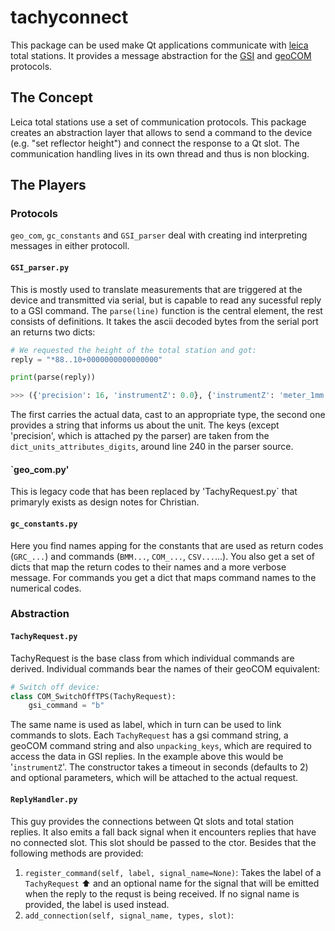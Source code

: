 # tachyconnect

This package can be used make Qt applications communicate with [leica](https://leica-geosystems.com/) total stations.
It provides a message abstraction for the [GSI](https://totalopenstation.readthedocs.io/en/stable/input_formats/if_leica_gsi.html) and [geoCOM](http://webarchiv.ethz.ch/geometh-data/student/eg1/2010/02_deformation/TPS1200_GeoCOM_Manual.pdf) protocols.

## The Concept

Leica total stations use a set of communication protocols.
This package creates an abstraction layer that allows to send a command to the device (e.g. "set reflector height") and connect the response to a Qt slot.
The communication handling lives in its own thread and thus is non blocking. 

## The Players

### Protocols
`geo_com`, `gc_constants` and `GSI_parser` deal with creating ind interpreting messages in either protocoll.


#### `GSI_parser.py`

This is mostly used to translate measurements that are triggered at the device and transmitted via serial, but is capable to read any sucessful reply to a GSI command.
The `parse(line)` function is the central element, the rest consists of definitions.
It takes the ascii decoded bytes from the serial port an returns two dicts: 

```python
# We requested the height of the total station and got:
reply = "*88..10+0000000000000000"

print(parse(reply))

>>> ({'precision': 16, 'instrumentZ': 0.0}, {'instrumentZ': 'meter_1mm'})
```

The first carries the actual data, cast to an appropriate type, the second one provides a string that informs us about the unit. 
The keys (except 'precision', which is attached py the parser) are taken from the `dict_units_attributes_digits`, around line 240 in the parser source.


#### `geo_com.py'

This is legacy code that has been replaced by 'TachyRequest.py` that primaryly exists as design notes for Christian. 


#### `gc_constants.py`

Here you find names apping for the constants that are used as return codes (`GRC_...`) and commands (`BMM...`, `COM_...`, `CSV...`...).
You also get a set of dicts that map the return codes to their names and a more verbose message.
For commands you get a dict that maps command names to the numerical codes.


### Abstraction

#### `TachyRequest.py`

TachyRequest is the base class from which individual commands are derived. 
Individual commands bear the names of their geoCOM equivalent:

```python
# Switch off device:
class COM_SwitchOffTPS(TachyRequest):
    gsi_command = "b"

```

The same name is used as label, which in turn can be used to link commands to slots.
Each `TachyRequest` has a gsi command string, a geoCOM command string and also `unpacking_keys`, which are required to access the data in GSI replies.
In the example above this would be '`instrumentZ`'.
The constructor takes a timeout in seconds (defaults to 2) and optional parameters, which will be attached to the actual request.


#### `ReplyHandler.py`

This guy provides the connections between Qt slots and total station replies.
It also emits a fall back signal when it encounters replies that have no connected slot. 
This slot should be passed to the ctor.
Besides that the following methods are provided:

1. `register_command(self, label, signal_name=None)`: Takes the label of a `TachyRequest` ⬆️ and an optional name for the signal that will be emitted when the reply to the requst is being received. If no signal name is provided, the label is used instead.
1. `add_connection(self, signal_name, types, slot)`: 
